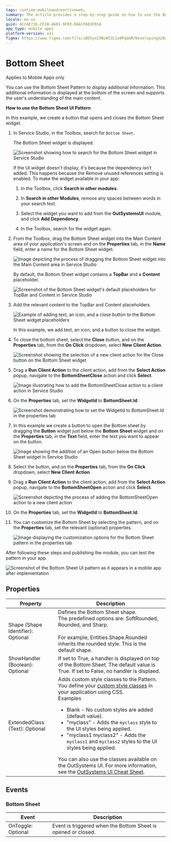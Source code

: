 ```yaml
---
tags: runtime-mobileandreactiveweb;
summary: The article provides a step-by-step guide on how to use the Bottom Sheet UI pattern in mobile apps to display additional information
locale: en-us
guid: 4CCAE716-CF2A-4601-9F03-D6ACF603F01A
app_type: mobile apps
platform-version: o11
figma: https://www.figma.com/file/iBD5yo23NiW53L1zdPqGGM/Developing%20an%20Application?node-id=2885:24642
---
```

# Bottom Sheet

<div class="info" markdown="1">

Applies to Mobile Apps only

</div>

You can use the Bottom Sheet Pattern to display additional information. This additional information is displayed at the bottom of the screen and supports the user's understanding of the main content.

**How to use the Bottom Sheet UI Pattern**

In this example, we create a button that opens and closes the Bottom Sheet widget.

1. In Service Studio, in the Toolbox, search for `Bottom Sheet`.

    The Bottom Sheet widget is displayed.

    ![Screenshot showing how to search for the Bottom Sheet widget in Service Studio](images/bottomsheet-widget-ss.png "Bottom Sheet Widget in Service Studio")

    If the UI widget doesn't display, it's because the dependency isn't added. This happens because the Remove unused references setting is enabled. To make the widget available in your app:

    1. In the Toolbox, click **Search in other modules**.

    1. In **Search in other Modules**, remove any spaces between words in your search text.
    
    1. Select the widget you want to add from the **OutSystemsUI** module, and click **Add Dependency**. 
    
    1. In the Toolbox, search for the widget again.

1. From the Toolbox, drag the Bottom Sheet widget into the Main Content area of your application's screen and on the **Properties** tab, in the **Name** field, enter a name for the Bottom Sheet widget.

    ![Image depicting the process of dragging the Bottom Sheet widget into the Main Content area in Service Studio](images/bottomsheet-dragwidget-ss.png "Dragging Bottom Sheet Widget")

    By default, the Bottom Sheet widget contains a **TopBar** and a **Content** placeholder.

    ![Screenshot of the Bottom Sheet widget's default placeholders for TopBar and Content in Service Studio](images/bottomsheet-placeholder-ss.png "Bottom Sheet Widget Placeholder")

1. Add the relevant content to the TopBar and Content placeholders. 

    ![Example of adding text, an icon, and a close button to the Bottom Sheet widget placeholders](images/bottomsheet-content-ss.png "Adding Content to Bottom Sheet")

    In this example, we add text, an icon, and a button to close the widget.

1. To close the bottom sheet, select the **Close** button, and on the **Properties** tab, from the **On Click** dropdown, select **New Client Action**.  

    ![Screenshot showing the selection of a new client action for the Close button on the Bottom Sheet widget](images/bottomsheet-onclick-ss.png "Setting On Click Action for Close Button")

1. Drag a **Run Client Action** to the client action, add from the **Select Action** popup, navigate to the **BottomSheetClose** action and click **Select**.

    ![Image illustrating how to add the BottomSheetClose action to a client action in Service Studio](images/bottomsheet-close-ss.png "Adding BottomSheetClose Action")

1. On the **Properties** tab, set the **WidgetId** to **BottomSheet.Id**.

    ![Screenshot demonstrating how to set the WidgetId to BottomSheet.Id in the properties tab](images/bottomsheet-id-ss.png "Setting WidgetId Property")

1. In this example we create a button to open the Bottom sheet by dragging the **Button** widget just below the **Bottom Sheet** widget and on the **Properties** tab, in the **Text** field, enter the text you want to appear on the button.

    ![Image showing the addition of an Open button below the Bottom Sheet widget in Service Studio](images/bottomsheet-openbutton-ss.png "Adding Open Button for Bottom Sheet")

1. Select the button, and on the **Properties** tab, from the **On Click** dropdown, select **New Client Action**.

1. Drag a **Run Client Action** to the client action, add from the **Select Action** popup, navigate to the **BottomSheetOpen** action and click **Select**.

    ![Screenshot depicting the process of adding the BottomSheetOpen action to a new client action](images/bottomsheet-openaction-ss.png "Adding BottomSheetOpen Action")

1. On the **Properties** tab, set the **WidgetId** to **BottomSheet.Id**.

1. You can customize the Bottom Sheet by selecting the pattern, and on the **Properties** tab, set the relevant (optional) properties.

    ![Image displaying the customization options for the Bottom Sheet pattern in the properties tab](images/bottomsheet-properties-ss.png "Customizing Bottom Sheet Properties")

After following these steps and publishing the module, you can test the pattern in your app. 

![Screenshot of the Bottom Sheet UI pattern as it appears in a mobile app after implementation](images/bottomsheet-resultapp.png "Bottom Sheet in Mobile App")

## Properties

|Property|Description|
|---|---|
|Shape (Shape Identifier): Optional|Defines the Bottom Sheet shape.<br/>The predefined options are: SoftRounded, Rounded, and Sharp.<br/><br/>For example, Entities.Shape.Rounded inherits the rounded style. This is the default shape.|
|ShowHandler (Boolean): Optional|If set to True, a handler is displayed on top of the Bottom Sheet. The default value is True. If set to False, no handler is displaed.|
| ExtendedClass (Text): Optional|Adds custom style classes to the Pattern. You define your [custom style classes](../../../../../develop/ui/look-feel/css.md) in your application using CSS. <br/>Examples <ul><li>Blank - No custom styles are added (default value).</li><li>"myclass" - Adds the ``myclass`` style to the UI styles being applied.</li><li>"myclass1 myclass2" - Adds the ``myclass1`` and ``myclass2`` styles to the UI styles being applied.</li></ul>You can also use the classes available on the OutSystems UI. For more information, see the [OutSystems UI Cheat Sheet](https://outsystemsui.outsystems.com/OutSystemsUIWebsite/CheatSheet). |

## Events

### Bottom Sheet

|Event| Description| 
|---|---|
|OnToggle: Optional|Event is triggered when the Bottom Sheet is opened or closed.| 
